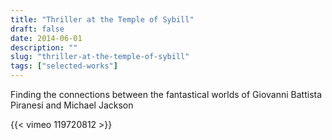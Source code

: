 ```yaml
---
title: "Thriller at the Temple of Sybill"
draft: false
date: 2014-06-01
description: ""
slug: "thriller-at-the-temple-of-sybill"
tags: ["selected-works"]
---
```


Finding the connections between the fantastical worlds of Giovanni Battista Piranesi and Michael Jackson

{{< vimeo 119720812 >}}
